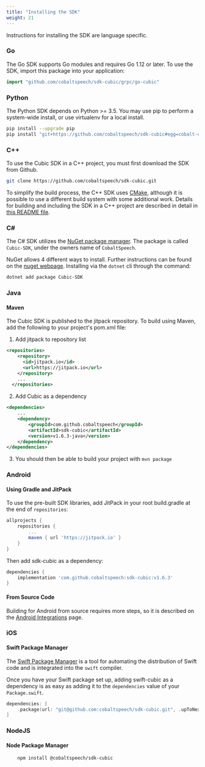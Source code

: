 ```yaml
---
title: "Installing the SDK"
weight: 21
---
```


Instructions for installing the SDK are language specific.

<!--more-->

### Go
The Go SDK supports Go modules and requires Go 1.12 or later. To use the SDK,
import this package into your application:

``` go
import "github.com/cobaltspeech/sdk-cubic/grpc/go-cubic"
```

### Python
The Python SDK depends on Python >= 3.5. You may use pip to perform a system-wide install, or use virtualenv for a local install.

``` bash
pip install --upgrade pip
pip install "git+https://github.com/cobaltspeech/sdk-cubic#egg=cobalt-cubic&subdirectory=grpc/py-cubic"
```
### C++
To use the Cubic SDK in a C++ project, you must first download the SDK from Github.
```bash
git clone https://github.com/cobaltspeech/sdk-cubic.git
```

To simplify the build process, the C++ SDK uses [CMake](http://www.cmake.org),
although it is possible to use a different build system with some additional
work. Details for building and including the SDK in a C++ project are described
in detail in [this README file](https://github.com/cobaltspeech/sdk-cubic/blob/master/grpc/cpp-cubic/README.md).

### C# 

The C# SDK utilizes the [NuGet package manager](https://www.nuget.org).  The package is called `Cubic-SDK`, under the owners name of `CobaltSpeech`.

NuGet allows 4 different ways to install.  Further instructions can be found on the [nuget webpage](https://www.nuget.org/packages/Cubic-SDK/).  Installing via the `dotnet` cli through the command:

``` bash
dotnet add package Cubic-SDK
```
### Java
#### Maven 
The Cubic SDK is published to the jitpack repository.  To build using Maven, add the following to your project's pom.xml file:

 1. Add jitpack to repository list
``` xml
<repositories>
    <repository>
      <id>jitpack.io</id>
      <url>https://jitpack.io</url>
    </repository> 
    ...
  </repositories>
```
2.  Add Cubic as a dependency
``` xml
<dependencies>
    ...
    <dependency>
        <groupId>com.github.cobaltspeech</groupId>
        <artifactId>sdk-cubic</artifactId>
        <version>v1.6.3-java</version>
    </dependency>
</dependencies>
```
3. You should then be able to build your project with  `mvn package`

### Android
#### Using Gradle and JitPack 
To use the pre-built SDK libraries, add JitPack in your root build.gradle at the end of `repositories`:
``` gradle
allprojects {
	repositories {
		...
		maven { url 'https://jitpack.io' }
	}
}
```
Then add sdk-cubic as a dependency:
``` gradle
dependencies {
    implementation 'com.github.cobaltspeech:sdk-cubic:v1.6.3'
}
```
#### From Source Code
Building for Android from source requires more steps, so it is described on the [Android Integrations](../android/) page.
### iOS

#### Swift Package Manager

The [Swift Package Manager](https://swift.org/package-manager/) is a tool for automating the distribution of Swift code and is integrated into the `swift` compiler.

Once you have your Swift package set up, adding swift-cubic as a dependency is as easy as adding it to the `dependencies` value of your `Package.swift`.

```swift
dependencies: [
    .package(url: "git@github.com:cobaltspeech/sdk-cubic.git", .upToNextMajor(from: "1.6.3"))
]
```

### NodeJS

#### Node Package Manager

```sh
    npm install @cobaltspeech/sdk-cubic
```

